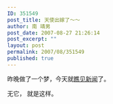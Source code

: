 ```yaml
---
ID: 351549
post_title: 天使出嫁了～～
author: 南 靖男
post_date: 2007-08-27 21:26:14
post_excerpt: ""
layout: post
permalink: 2007/08/351549
published: true
---
```

昨晚做了一个梦，今天就<a href="http://post.baidu.com/f?kz=254775574" title="纱子姐姐…真的结婚了…！？">瞧</a><a href="http://www.chibasaeko.net/" title="Happy Go Lucky">见</a><a href="http://www.levelup.cn/comic/content/2007/8/9611.shtml" title="声优千叶纱子喜披嫁衣">新</a><a href="http://www.yamibo.com/thread-59838-1-1.html" title="千葉紗子結婚了">闻</a>了。

无它， 就是这样。